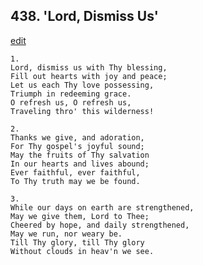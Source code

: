 
## 438.  'Lord, Dismiss Us'
[edit](https://docs.google.com/document/d/1i2yIa0DK4JTIYjj4RRJ0OEvrkLZkVJ2%2D/edit?mode=html)



    1.
    Lord, dismiss us with Thy blessing,
    Fill out hearts with joy and peace;
    Let us each Thy love possessing,
    Triumph in redeeming grace.
    O refresh us, O refresh us,
    Traveling thro' this wilderness!

    2.
    Thanks we give, and adoration,
    For Thy gospel's joyful sound;
    May the fruits of Thy salvation
    In our hearts and lives abound;
    Ever faithful, ever faithful,
    To Thy truth may we be found.

    3.
    While our days on earth are strengthened,
    May we give them, Lord to Thee;
    Cheered by hope, and daily strengthened,
    May we run, nor weary be.
    Till Thy glory, till Thy glory
    Without clouds in heav'n we see.
